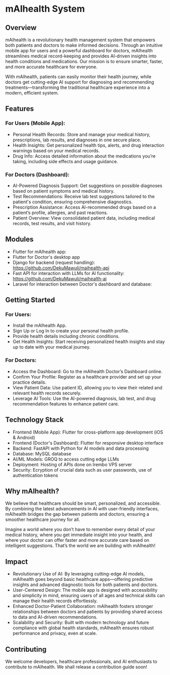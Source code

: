 # mAIhealth System
## Overview
mAIhealth is a revolutionary health management system that empowers both patients and doctors to make informed decisions. Through an intuitive mobile app for users and a powerful dashboard for doctors, mAIhealth streamlines medical record-keeping and provides AI-driven insights into health conditions and medications. Our mission is to ensure smarter, faster, and more accurate healthcare for everyone.

With mAIhealth, patients can easily monitor their health journey, while doctors get cutting-edge AI support for diagnosing and recommending treatments—transforming the traditional healthcare experience into a modern, efficient system.

## Features
### For Users (Mobile App):
- Personal Health Records: Store and manage your medical history, prescriptions, lab results, and diagnoses in one secure place.
- Health Insights: Get personalized health tips, alerts, and drug interaction warnings based on your medical records.
- Drug Info: Access detailed information about the medications you’re taking, including side effects and usage guidance.
### For Doctors (Dashboard):
- AI-Powered Diagnosis Support: Get suggestions on possible diagnoses based on patient symptoms and medical history.
- Test Recommendations: Receive lab test suggestions tailored to the patient's condition, ensuring comprehensive diagnostics.
- Prescription Assistance: Access AI-recommended drugs based on a patient’s profile, allergies, and past reactions.
- Patient Overview: View consolidated patient data, including medical records, test results, and visit history.

## Modules
- Flutter for mAIhealth app:
- Flutter for Doctor's desktop app
- Django for backend (request handling): https://github.com/DekuMawuli/maihealth-api
- Fast API for interaction with LLMs for AI functionality: https://github.com/DekuMawuli/maihealth-ai
- Laravel for interaction between Doctor's dashboard and database: 

## Getting Started
### For Users:
- Install the mAIhealth App.
- Sign Up or Log In to create your personal health profile.
- Provide health details including chronic conditions.
- Get Health Insights: Start receiving personalized health insights and stay up to date with your medical journey.
### For Doctors:
- Access the Dashboard: Go to the mAIhealth Doctor’s Dashboard online.
- Confirm Your Profile: Register as a healthcare provider and set up your practice details.
- View Patient Data: Use patient ID, allowing you to view their related and relevant health records securely.
- Leverage AI Tools: Use the AI-powered diagnosis, lab test, and drug recommendation features to enhance patient care.

## Technology Stack
- Frontend (Mobile App): Flutter for cross-platform app development (iOS & Android)
- Frontend (Doctor's Dashboard): Flutter for responsive desktop interface
- Backend: FastAPI with Python for AI models and data processing
- Database: MySQL database
- AI/ML Models: GROQ to access cutting edge LLMs
- Deployment: Hosting of APIs done on Irembo VPS server
- Security: Ecryption of crucial data such as user passwords, use of authentication tokens

## Why mAIhealth?
We believe that healthcare should be smart, personalized, and accessible. By combining the latest advancements in AI with user-friendly interfaces, mAIhealth bridges the gap between patients and doctors, ensuring a smoother healthcare journey for all.

Imagine a world where you don’t have to remember every detail of your medical history, where you get immediate insight into your health, and where your doctor can offer faster and more accurate care based on intelligent suggestions. That’s the world we are building with mAIhealth!

## Impact
- Revolutionary Use of AI: By leveraging cutting-edge AI models, mAIhealth goes beyond basic healthcare apps—offering predictive insights and advanced diagnostic tools for both patients and doctors.
- User-Centered Design: The mobile app is designed with accessibility and simplicity in mind, ensuring users of all ages and technical skills can manage their health records effortlessly.
- Enhanced Doctor-Patient Collaboration: mAIhealth fosters stronger relationships between doctors and patients by providing shared access to data and AI-driven recommendations.
- Scalability and Security: Built with modern technology and future compliance with global health standards, mAIhealth ensures robust performance and privacy, even at scale.

## Contributing
We welcome developers, healthcare professionals, and AI enthusiasts to contribute to mAIhealth. We shall release a contribution guide soon!
